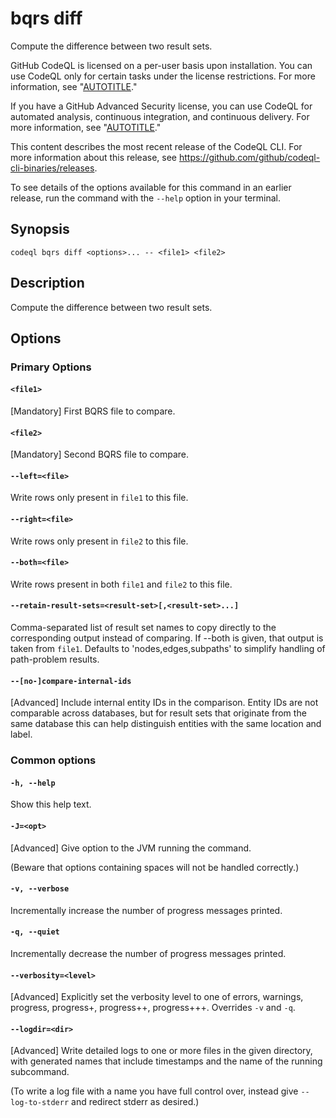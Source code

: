 # bqrs diff

Compute the difference between two result sets.

GitHub CodeQL is licensed on a per-user basis upon installation. You can use CodeQL only for certain tasks under the license restrictions. For more information, see "[AUTOTITLE](/code-security/codeql-cli/using-the-codeql-cli/about-the-codeql-cli#about-the-github-codeql-license)."

If you have a GitHub Advanced Security license, you can use CodeQL for automated analysis, continuous integration, and continuous delivery. For more information, see "[AUTOTITLE](/get-started/learning-about-github/about-github-advanced-security)."

<div class="ghd-spotlight ghd-spotlight-note border rounded-1 my-3 p-3 f5 color-border-accent-emphasis color-bg-accent">

This content describes the most recent release of the CodeQL CLI. For more information about this release, see https://github.com/github/codeql-cli-binaries/releases.

To see details of the options available for this command in an earlier release, run the command with the <span style="white-space: nowrap;">`--help`</span> option in your terminal.

</div>

## Synopsis

```shell copy
codeql bqrs diff <options>... -- <file1> <file2>
```

## Description

Compute the difference between two result sets.

## Options

### Primary Options

#### `<file1>`

\[Mandatory] First BQRS file to compare.

#### `<file2>`

\[Mandatory] Second BQRS file to compare.

#### `--left=<file>`

Write rows only present in `file1` to this file.

#### `--right=<file>`

Write rows only present in `file2` to this file.

#### `--both=<file>`

Write rows present in both `file1` and `file2` to this file.

#### `--retain-result-sets=<result-set>[,<result-set>...]`

Comma-separated list of result set names to copy directly to the
corresponding output instead of comparing. If --both is given, that
output is taken from `file1`. Defaults to 'nodes,edges,subpaths' to
simplify handling of path-problem results.

#### `--[no-]compare-internal-ids`

\[Advanced] Include internal entity IDs in the comparison. Entity IDs
are not comparable across databases, but for result sets that originate
from the same database this can help distinguish entities with the same
location and label.

### Common options

#### `-h, --help`

Show this help text.

#### `-J=<opt>`

\[Advanced] Give option to the JVM running the command.

(Beware that options containing spaces will not be handled correctly.)

#### `-v, --verbose`

Incrementally increase the number of progress messages printed.

#### `-q, --quiet`

Incrementally decrease the number of progress messages printed.

#### `--verbosity=<level>`

\[Advanced] Explicitly set the verbosity level to one of errors,
warnings, progress, progress+, progress++, progress+++. Overrides `-v`
and `-q`.

#### `--logdir=<dir>`

\[Advanced] Write detailed logs to one or more files in the given
directory, with generated names that include timestamps and the name of
the running subcommand.

(To write a log file with a name you have full control over, instead
give `--log-to-stderr` and redirect stderr as desired.)
